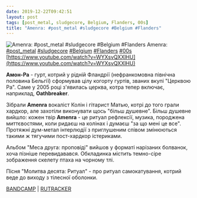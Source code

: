 ```yaml
---
date: 2019-12-22T09:42:51
layout: post
tags: [post_metal, sludgecore, Belgium, Flanders, 00s]
title: "Amenra: #post_metal #sludgecore #Belgium #Flanders"
---
```

![Amenra: #post_metal #sludgecore #Belgium #Flanders](https://i.ytimg.com/vi/WYXsvQXXlHU/hqdefault.jpg)
Amenra: [#post_metal](/tags/#post_metal) [#sludgecore](/tags/#sludgecore) [#Belgium](/tags/#Belgium) [#Flanders](/tags/#Flanders) [#00s](/tags/#00s) [https://www.youtube.com/watch?v=WYXsvQXXlHU](https://www.youtube.com/watch?v=WYXsvQXXlHU)

**Амон-Ра** - гурт, котрий у рідній Фландрії (нефранкомовна північна половина Бельгії) сформував цілу когорту гуртів, званих вкупі &quot;Церквою Ра&quot;. Саме у 2005 році з&#39;явилась церква, котра тепер включає, наприклад, **Oathbreaker**.

Зібрали **Amenra** вокаліст Колін і гітарист Матью, котрі до того грали хардкор, але захотіли виконувати щось &quot;більш душевне&quot;. Більш душевне вийшло: кожен твір **Amenra** - це ритуал рефлексії, музика, породжена миттєвостями, коли ридаєш на колінах і думаєш &quot;за що мені це все&quot;. Протяжні дум-метал інтерлюдії з приглушеним співом змінюються такими ж тягучими пост-хардкор істериками.

Альбом &quot;Меса друга: проповіді&quot; вийшов у форматі нарізаних болванок, хоча пізніше перевидавався. Обкладинка містить темно-сіре зображення скелету птаха на чорному тлі.

Пісня &quot;Молитва десята: Ритуал&quot; - про ритуал самокатування, котрий веде до виходу з тілесної оболонки.

[BANDCAMP](https://amenra.bandcamp.com/album/mass-ii) | [RUTRACKER](https://rutracker.org/forum/viewtopic.php?t=3839799)